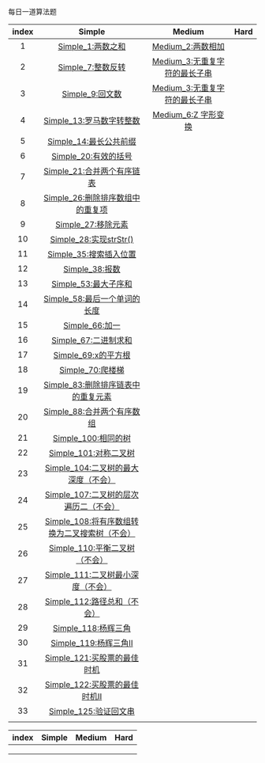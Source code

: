 每日一道算法题



| index |                            Simple                            |                        Medium                         | Hard |
| :---: | :----------------------------------------------------------: | :---------------------------------------------------: | ---- |
|   1   |          [Simple_1:两数之和](simple/Simple_1.java)           |       [Medium_2:两数相加](medium/Medium_2.java)       |      |
|   2   |          [Simple_7:整数反转](simple/Simple_7.java)           | [Medium_3:无重复字符的最长子串](medium/Medium_3.java) |      |
|   3   |           [Simple_9:回文数](simple/Simple_9.java)            | [Medium_3:无重复字符的最长子串](medium/Medium_3.java) |      |
|   4   |      [Simple_13:罗马数字转整数](simple/Simple_13.java)       |      [Medium_6:Z 字形变换](medium/Medium_6.java)      |      |
|   5   |       [Simple_14:最长公共前缀](simple/Simple_14.java)        |                                                       |      |
|   6   |        [Simple_20:有效的括号](simple/Simple_20.java)         |                                                       |      |
|   7   |     [Simple_21:合并两个有序链表](simple/Simple_21.java)      |                                                       |      |
|   8   |  [Simple_26:删除排序数组中的重复项](simple/Simple_26.java)   |                                                       |      |
|   9   |         [Simple_27:移除元素](simple/Simple_27.java)          |                                                       |      |
|  10   |       [Simple_28:实现strStr()](simple/Simple_28.java)        |                                                       |      |
|  11   |       [Simple_35:搜索插入位置](simple/Simple_35.java)        |                                                       |      |
|  12   |           [Simple_38:报数](simple/Simple_38.java)            |                                                       |      |
|  13   |        [Simple_53:最大子序和](simple/Simple_53.java)         |                                                       |      |
|  14   |    [Simple_58:最后一个单词的长度](simple/Simple_58.java)     |                                                       |      |
|  15   |           [Simple_66:加一](simple/Simple_66.java)            |                                                       |      |
|  16   |        [Simple_67:二进制求和](simple/Simple_67.java)         |                                                       |      |
|  17   |         [Simple_69:x的平方根](simple/Simple_69.java)         |                                                       |      |
|  18   |          [Simple_70:爬楼梯](simple/Simple_70.java)           |                                                       |      |
|  19   | [Simple_83:删除排序链表中的重复元素](simple/Simple_83.java)  |                                                       |      |
|  20   |     [Simple_88:合并两个有序数组](simple/Simple_88.java)      |                                                       |      |
|  21   |        [Simple_100:相同的树](simple/Simple_100.java)         |                                                       |      |
|  22   |       [Simple_101:对称二叉树](simple/Simple_101.java)        |                                                       |      |
|  23   | [Simple_104:二叉树的最大深度（不会）](simple/Simple_104.java) |                                                       |      |
|  24   | [Simple_107:二叉树的层次遍历二（不会）](simple/Simple_107.java) |                                                       |      |
|  25   | [Simple_108:将有序数组转换为二叉搜索树（不会）](simple/Simple_108.java) |                                                       |      |
|  26   |   [Simple_110:平衡二叉树（不会）](simple/Simple_110.java)    |                                                       |      |
|  27   | [Simple_111:二叉树最小深度（不会）](simple/Simple_111.java)  |                                                       |      |
|  28   |    [Simple_112:路径总和（不会）](simple/Simple_112.java)     |                                                       |      |
|  29   |        [Simple_118:杨辉三角](simple/Simple_118.java)         |                                                       |      |
|  30   |        [Simple_119:杨辉三角Ⅱ](simple/Simple_119.java)        |                                                       |      |
|  31   |    [Simple_121:买股票的最佳时机](simple/Simple_121.java)     |                                                       |      |
|  32   |    [Simple_122:买股票的最佳时机Ⅱ](simple/Simple_122.java)    |                                                       |      |
|  33   |       [Simple_125:验证回文串](simple/Simple_125.java)        |                                                       |      |
|       |                                                              |                                                       |      |















| index | Simple | Medium | Hard |
| ----- | ------ | ------ | ---- |
|       |        |        |      |
|       |        |        |      |
|       |        |        |      |

